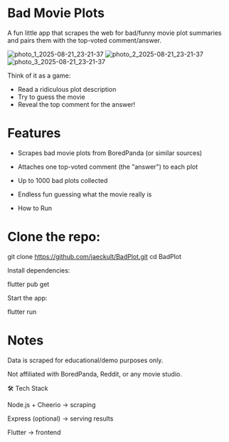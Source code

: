 # Bad Movie Plots

A fun little app that scrapes the web for bad/funny movie plot summaries and pairs them with the top-voted comment/answer.

![photo_1_2025-08-21_23-21-37](https://github.com/user-attachments/assets/6b7efc41-8c25-43c9-92cc-febacb580fae)
![photo_2_2025-08-21_23-21-37](https://github.com/user-attachments/assets/2d2da398-0d43-40ca-a8c0-55688d9eff43)
![photo_3_2025-08-21_23-21-37](https://github.com/user-attachments/assets/93cddda0-eb76-4a4f-a2ad-d75e4322ee2e)

Think of it as a game:
- Read a ridiculous plot description
- Try to guess the movie
- Reveal the top comment for the answer!

# Features

- Scrapes bad movie plots from BoredPanda (or similar sources)

- Attaches one top-voted comment (the "answer") to each plot

- Up to 1000 bad plots collected

- Endless fun guessing what the movie really is

- How to Run

# Clone the repo:

git clone https://github.com/jaeckult/BadPlot.git
cd BadPlot


Install dependencies:

flutter pub get


Start the app:

flutter run


# Notes

Data is scraped for educational/demo purposes only.

Not affiliated with BoredPanda, Reddit, or any movie studio.

🛠️ Tech Stack

Node.js + Cheerio → scraping

Express (optional) → serving results

Flutter → frontend



